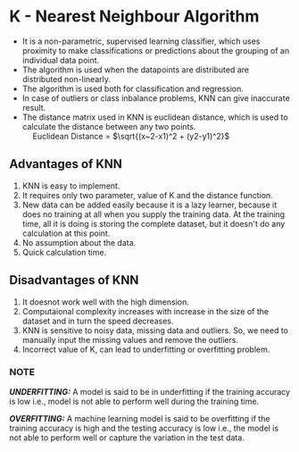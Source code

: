 # K - Nearest Neighbour Algorithm
* It is a non-parametric, supervised learning classifier, which uses proximity to make classifications or predictions about the grouping of an individual data point. 
* The algorithm is used when the datapoints are distributed are distributed non-linearly.
* The algorithm is used both for classification and regression.
* In case of outliers or class inbalance problems, KNN can give inaccurate result.
* The distance matrix used in KNN is euclidean distance, which is used to calculate the distance between any two points. <br>
&emsp; Euclidean Distance = $\sqrt{(x~2-x1)^2 + (y2-y1)^2}$


## Advantages of KNN
1. KNN is easy to implement.
2. It requires only two parameter, value of K and the distance function.
3. New data can be added easily because it is a lazy learner, because it does no training at all when you supply the training data. At the training time, all it is doing is storing the complete dataset, but it doesn't do any calculation at this point.
4. No assumption about the data.
5. Quick calculation time.


## Disadvantages of KNN
1. It doesnot work well with the high dimension.
2. Computaional complexity increases with increase in the size of the dataset and in turn the speed decreases.
3. KNN is sensitive to noisy data, missing data and outliers. So, we need to manually input the missing values and remove the outliers.
4. Incorrect value of K, can lead to underfitting or overfitting problem.

### NOTE
***UNDERFITTING:*** A model is said to be in underfitting if the training accuracy is low i.e., model is not able to perform well during the training time.

***OVERFITTING:*** A machine learning model is said to be overfitting if the training accuracy is high and the testing accuracy is low i.e., the model is not able to perform well or capture the variation in the test data.

